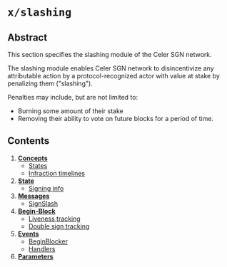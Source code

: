 <!--
order: 20
title: Slashing Overview
parent:
  title: "slashing"
-->

# `x/slashing`

## Abstract

This section specifies the slashing module of the Celer SGN network.

The slashing module enables Celer SGN network to disincentivize any attributable action
by a protocol-recognized actor with value at stake by penalizing them ("slashing").

Penalties may include, but are not limited to:

- Burning some amount of their stake
- Removing their ability to vote on future blocks for a period of time.

## Contents

1. **[Concepts](01_concepts.md)**
   - [States](01_concepts.md#states)
   - [Infraction timelines](01_concepts.md#infraction-timelines)
2. **[State](02_state.md)**
   - [Signing info](02_state.md#signing-info)
3. **[Messages](03_messages.md)**
   - [SignSlash](03_messages.md#signslash)
4. **[Begin-Block](04_begin_block.md)**
   - [Liveness tracking](04_begin_block.md#liveness-tracking)
   - [Double sign tracking](04_begin_block.md#double-sign-tracking)
5. **[Events](05_events.md)**
   - [BeginBlocker](05_events.md#beginblocker)
   - [Handlers](05_events.md#handlers)
6. **[Parameters](06_params.md)**
